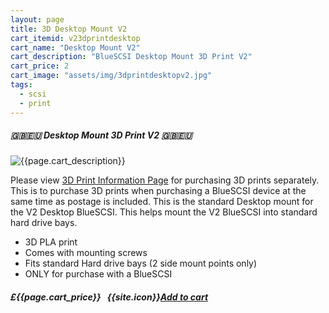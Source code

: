 ```yaml
---
layout: page
title: 3D Desktop Mount V2
cart_itemid: v23dprintdesktop
cart_name: "Desktop Mount V2"
cart_description: "BlueSCSI Desktop Mount 3D Print V2"
cart_price: 2
cart_image: "assets/img/3dprintdesktopv2.jpg"
tags: 
  - scsi
  - print
---
```


##### 🇬🇧🇪🇺 Desktop Mount 3D Print V2 🇬🇧🇪🇺

![{{page.cart_description}}]({{page.cart_image}})

Please view [3D Print Information Page](/print) for purchasing 3D prints separately. This is to purchase 3D prints when purchasing a BlueSCSI device at the same time as postage is included. This is the standard Desktop mount for the V2 Desktop BlueSCSI. This helps mount the V2 BlueSCSI into standard hard drive bays.

* 3D PLA print
* Comes with mounting screws
* Fits standard Hard drive bays (2 side mount points only)
* ONLY for purchase with a BlueSCSI

##### £{{page.cart_price}} &nbsp; {{site.icon}}[Add to cart](/cart#{{page.cart_itemid}})